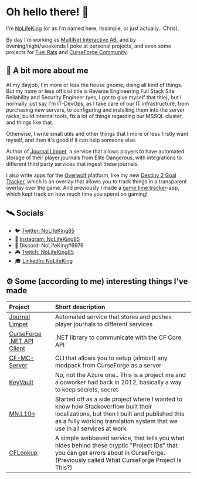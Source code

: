 # Oh hello there! 👋

I'm [NoLifeKing](https://nolifeking85.tv) (or as I'm named here, itssimple, or just actually.. Chris).

By day I'm working as [MultiNet Interactive AB](https://github.com/MultinetInteractive), and by evening/night/weekends I poke at personal projects, and even some projects for [Fuel Rats](https://github.com/FuelRats) and [CurseForge Community](https://github.com/CurseForgeCommunity).

## 🤪 A bit more about me

At my dayjob, I'm more or less the house gnome, doing all kind of things. But my more or less official title is Reverse Engineering Full Stack Site Reliability and Security Engineer (yes, I got to give myself that title), but I normally just say I'm IT-DevOps, as I take care of our IT infrastructure, from purchasing new servers, to configuring and installing them into the server racks, build internal tools, fix a lot of things regarding our MSSQL cluster, and things like that.

Otherwise, I write small utils and other things that I more or less firstly want myself, and then it's good if it can help someone else.

Author of [Journal Limpet](https://journal-limpet.com), a service that allows players to have automated storage of their player journals from Elite Dangerous, with integrations to different third party services that ingest these journals.

I also write apps for the [Overwolf](https://overwolf.com) platform, like my new [Destiny 2 Goal Tracker](https://www.overwolf.com/app/NoLifeKing85-Destiny_2_-_Goal_tracker), which is an overlay that allows you to track things in a transparent overlay over the game. And previously I made a [game time tracker](https://github.com/itssimple/overwolf-game-time-tracker)-app, which kept track on how much time you spend on gaming!

## 🛰️ Socials

- 🐦 [Twitter: NoLifeKing85](https://twitter.com/NoLifeKing85)
- 📸 [Instagram: NoLifeKing85](https://instagram.com/NoLifeKing85)
- 🦄 Discord: NoLifeKing#6976
- 🎮 [Twitch: NoLifeKing85](https://twitch.tv/NoLifeKing85)
- 🎓 [LinkedIn: NoLifeKing](https://www.linkedin.com/in/nolifeking/)

## ⚙️ Some (according to me) interesting things I've made

| Project | Short description |
|:--------|:------------------|
| [Journal Limpet](https://github.com/itssimple/journal-limpet) | Automated service that stores and pushes player journals to different services |
| [CurseForge .NET API Client](https://github.com/CurseForgeCommunity/.NET-APIClient) | .NET library to communicate with the CF Core API |
| [CF-MC-Server](https://github.com/CurseForgeCommunity/cf-mc-server) | CLI that allows you to setup (almost) any modpack from CurseForge as a server |
| [KeyVault](https://github.com/itssimple/keyvault) | No, not the Azure one.. This is a project me and a coworker had back in 2012, basically a way to keep secrets, secret |
| [MN.L10n](https://github.com/MultinetInteractive/MN.L10n) | Started off as a side project where I wanted to know how Stackoverflow built their localizations, but then I built and published this as a fully working translation system that we use in all services at work |
| [CFLookup](https://github.com/CurseForgeCommunity/CFLookup) | A simple webbased service, that tells you what hides behind these cryptic "Project IDs" that you can get errors about in CurseForge. (Previously called What CurseForge Project Is This?) |
